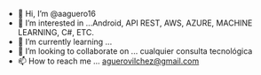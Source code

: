 - 👋 Hi, I’m @aaguero16
- 👀 I’m interested in ...Android, API REST, AWS, AZURE, MACHINE LEARNING, C#, ETC.
- 🌱 I’m currently learning ... 
- 💞️ I’m looking to collaborate on ... cualquier consulta tecnológica
- 📫 How to reach me ... aguerovilchez@gmail.com

<!---
aaguero16/aaguero16 is a ✨ special ✨ repository because its `README.md` (this file) appears on your GitHub profile.
You can click the Preview link to take a look at your changes.
--->
